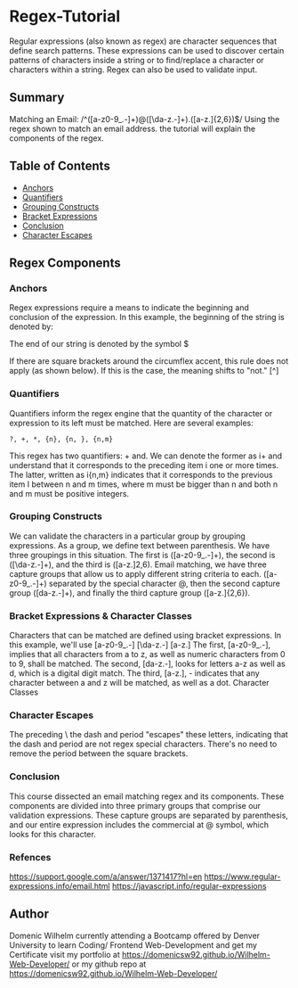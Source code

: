 # Regex-Tutorial
Regular expressions (also known as regex) are character sequences that define search patterns. These expressions can be used to discover certain patterns of characters inside a string or to find/replace a character or characters within a string. Regex can also be used to validate input.
## Summary
Matching an Email: 
    /^([a-z0-9_\.-]+)@([\da-z\.-]+)\.([a-z\.]{2,6})$/
Using the regex shown to match an email address.
the tutorial will explain the components of the regex.
## Table of Contents
- [Anchors](#anchors)
- [Quantifiers](#quantifiers)
- [Grouping Constructs](#grouping-constructs)
- [Bracket Expressions](#bracket-expressions)
- [Conclusion](#conclusion)
- [Character Escapes](#character-escapes)

## Regex Components

### Anchors
Regex expressions require a means to indicate the beginning and conclusion of the expression. In this example, the beginning of the string is denoted by:

The end of our string is denoted by the symbol $

If there are square brackets around the circumflex accent, this rule does not apply (as shown below). If this is the case, the meaning shifts to "not." [^]
### Quantifiers
Quantifiers inform the regex engine that the quantity of the character or expression to its left must be matched. Here are several examples:

    ?, +, *, {n}, {n, }, {n,m}

This regex has two quantifiers: + and. We can denote the former as i+ and understand that it corresponds to the preceding item i one or more times. The latter, written as i{n,m} indicates that it corresponds to the previous item I between n and m times, where m must be bigger than n and both n and m must be positive integers.
### Grouping Constructs
We can validate the characters in a particular group by grouping expressions. As a group, we define text between parenthesis. We have three groupings in this situation. The first is ([a-z0-9_.-]+), the second is ([\da-z.-]+), and the third is ([a-z.]2,6).
Email matching, we have three capture groups that allow us to apply different string criteria to each. ([a-z0-9_.-]+) separated by the special character @, then the second capture group ([da-z.-]+), and finally the third capture group ([a-z.]{2,6}).
### Bracket Expressions & Character Classes
Characters that can be matched are defined using bracket expressions. In this example, we'll use 
    [a-z0-9_.-] [\da-z\.-] [a-z\.]
The first, [a-z0-9_.-], implies that all characters from a to z, as well as numeric characters from 0 to 9, shall be matched.
The second, [da-z.-], looks for letters a-z as well as d, which is a digital digit match.
The third, [a-z.], - indicates that any character between a and z will be matched, as well as a dot. Character Classes


### Character Escapes
The preceding \ the dash and period "escapes" these letters, indicating that the dash and period are not regex special characters. There's no need to remove the period between the square brackets.

### Conclusion 
This course dissected an email matching regex and its components. These components are divided into three primary groups that comprise our validation expressions. These capture groups are separated by parenthesis, and our entire expression includes the commercial at @ symbol, which looks for this character.

### Refences 
https://support.google.com/a/answer/1371417?hl=en
https://www.regular-expressions.info/email.html
https://javascript.info/regular-expressions


## Author

Domenic Wilhelm currently attending a Bootcamp offered by  Denver University to learn Coding/ Frontend Web-Development and get my Certificate visit my portfolio at 
https://domenicsw92.github.io/Wilhelm-Web-Developer/ or my github repo at https://domenicsw92.github.io/Wilhelm-Web-Developer/
 
